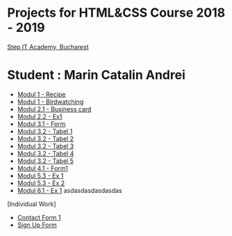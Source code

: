 # Projects for HTML&CSS Course 2018 - 2019
[Step IT Academy, Bucharest](https://itstep.ro/)
# Student : Marin Catalin Andrei
* [Modul 1 - Recipe](https://mcata97.github.io/StepIT/Modul1/Recipe/recipe.html)
* [Modul 1 - Birdwatching](https://mcata97.github.io/StepIT/Modul1/Birdwatching/index.html)
* [Modul 2.1 - Business card](https://mcata97.github.io/StepIT/Modul2.1/Businesscard/index.html)
* [Modul 2.2 - Ex1](https://mcata97.github.io/StepIT/Modul2.2/Ex1/index.html)
* [Modul 3.1 - Form](https://mcata97.github.io/StepIT/Modul3.1/Form/index.html)
* [Modul 3.2 - Tabel 1](https://mcata97.github.io/StepIT/Modul3.2/Tabel1/tabel1.html)
* [Modul 3.2 - Tabel 2](https://mcata97.github.io/StepIT/Modul3.2/Tabel2/tabel2.html)
* [Modul 3.2 - Tabel 3](https://mcata97.github.io/StepIT/Modul3.2/Tabel3/tabel3.html)
* [Modul 3.2 - Tabel 4](https://mcata97.github.io/StepIT/Modul3.2/Tabel4/tabel4.html)
* [Modul 3.2 - Tabel 5](https://mcata97.github.io/StepIT/Modul3.2/Tabel5/tabel5.html)
* [Modul 4.1 - Form1](https://mcata97.github.io/StepIT/Modul4.1/Form1/index.html)
* [Modul 5.3 - Ex 1](https://mcata97.github.io/StepIT/Modul5.3/Ex1)
* [Modul 5.3 - Ex 2](https://mcata97.github.io/StepIT/Modul5.3/Ex2)
* [Modul 6.1 - Ex 1](https://mcata97.github.io/StepIT/Modul6.1/Aplicatie1)
asdasdasdasdasdas

[Individual Work]
* [Contact Form 1](https://mcata97.github.io/StepIT/Individualwork/ContactForm1)
* [Sign Up Form ](https://mcata97.github.io/StepIT/Individualwork/SignupForm)



